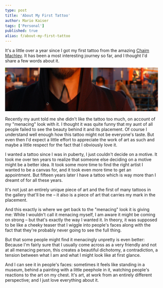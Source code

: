 ```yaml
---
type: post
title: 'About My First Tattoo'
author: Mario Kaiser
tags: ['Personal']
published: true
alias: f/about-my-first-tattoo
---
```


It's a little over a year since I got my first tattoo from the amazing [Chaim Machlev](http://www.dotstolines.com/). It has been a most interesting journey so far, and I thought I'd share a few words about it.

![Picture of the tattoo](/img/tattoo_top_carnival.jpg)

Recently my aunt told me she didn't like the tattoo too much, on account of my "menacing" look with it. I thought it was quite funny that my aunt of all people failed to see the beauty behind it and its placement. Of course I understand well enough how this tattoo might not be everyone's taste. But even then I'd expect a little effort to appreciate the work of art as such and maybe a little respect for the fact that I obviously love it.

I wanted a tattoo since I was in puberty, I just couldn't decide on a motive. It took me over ten years to realize that someone else deciding on a motive might be a better idea. It took some more time to find the right artist I wanted to be a canvas for, and it took even more time to get an appointment. But fifteen years later I have a tattoo which is way more than I dreamt of for all these years.

It's not just an entirely unique piece of art and the first of many tattoos in the gallery that'll be me – it also is a piece of art that carries my mark in the placement.

And this exactly is where we get back to the "menacing" look it is giving me: While I wouldn't call it menacing myself, I am aware it might be coming on strong – but that's exactly the way I wanted it. In theory, it was supposed to be like a cheeky teaser that I wiggle into people's faces along with the fact that they're probably never going to see the full thing.

But that some people might find it menacingly unpretty is even better: Because I'm fairly sure that I usually come across as a very friendly and not at all menacing person, this creates a beautiful dichotomy, a contradiction, a tension between what I am and what I might look like at first glance.

And I can see it in people's faces: sometimes it feels like standing in a museum, behind a painting with a little peephole in it, watching people's reactions to the art on my chest. It's art, at work from an entirely different perspective; and I just love everything about it.
